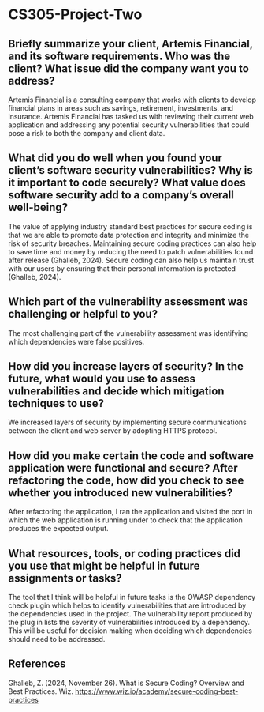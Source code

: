 # CS305-Project-Two

## Briefly summarize your client, Artemis Financial, and its software requirements. Who was the client? What issue did the company want you to address?
Artemis Financial is a consulting company that works with clients to develop financial plans in areas such as savings, retirement, investments, and insurance. Artemis Financial has tasked us with reviewing their current web application and addressing any potential security vulnerabilities that could pose a risk to both the company and client data. 
## What did you do well when you found your client’s software security vulnerabilities? Why is it important to code securely? What value does software security add to a company’s overall well-being?
The value of applying industry standard best practices for secure coding is that we are able to promote data protection and integrity and minimize the risk of security breaches. Maintaining secure coding practices can also help to save time and money by reducing the need to patch vulnerabilities found after release (Ghalleb, 2024). Secure coding can also help us maintain trust with our users by ensuring that their personal information is protected (Ghalleb, 2024). 
## Which part of the vulnerability assessment was challenging or helpful to you?
The most challenging part of the vulnerability assessment was identifying which dependencies were false positives. 
## How did you increase layers of security? In the future, what would you use to assess vulnerabilities and decide which mitigation techniques to use?
We increased layers of security by implementing secure communications between the client and web server by adopting HTTPS protocol. 
## How did you make certain the code and software application were functional and secure? After refactoring the code, how did you check to see whether you introduced new vulnerabilities?
After refactoring the application, I ran the application and visited the port in which the web application is running under to check that the application produces the expected output.
## What resources, tools, or coding practices did you use that might be helpful in future assignments or tasks?
The tool that I think will be helpful in future tasks is the OWASP dependency check plugin which helps to identify vulnerabilities that are introduced by the dependencies used in the project. The vulnerability report produced by the plug in lists the severity of vulnerabilities introduced by a dependency. This will be useful for decision making when deciding which dependencies should need to be addressed. 
## References
Ghalleb, Z. (2024, November 26). What is Secure Coding? Overview and Best Practices. Wiz. https://www.wiz.io/academy/secure-coding-best-practices 

